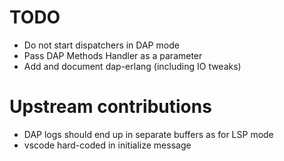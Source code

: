 # TODO

* Do not start dispatchers in DAP mode
* Pass DAP Methods Handler as a parameter
* Add and document dap-erlang (including IO tweaks)

# Upstream contributions

* DAP logs should end up in separate buffers as for LSP mode
* vscode hard-coded in initialize message
